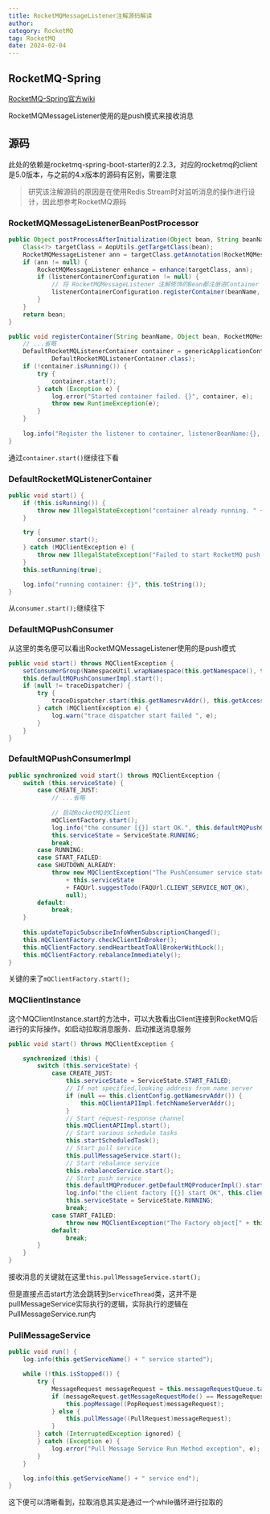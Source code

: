 ```yaml
---
title: RocketMQMessageListener注解源码解读
author:
category: RocketMQ
tag: RocketMQ
date: 2024-02-04
---
```


## RocketMQ-Spring

[RocketMQ-Spring官方wiki](https://github.com/apache/rocketmq-spring/wiki)

RocketMQMessageListener使用的是push模式来接收消息

## 源码

此处的依赖是rocketmq-spring-boot-starter的2.2.3，对应的rocketmq的client是5.0版本，与之前的4.x版本的源码有区别，需要注意

> 研究该注解源码的原因是在使用Redis Stream时对监听消息的操作进行设计，因此想参考RocketMQ源码

### RocketMQMessageListenerBeanPostProcessor

```java
public Object postProcessAfterInitialization(Object bean, String beanName) throws BeansException {
    Class<?> targetClass = AopUtils.getTargetClass(bean);
    RocketMQMessageListener ann = targetClass.getAnnotation(RocketMQMessageListener.class);
    if (ann != null) {
        RocketMQMessageListener enhance = enhance(targetClass, ann);
        if (listenerContainerConfiguration != null) {
            // 将 RocketMQMessageListener 注解修饰的Bean都注册进Container
            listenerContainerConfiguration.registerContainer(beanName, bean, enhance);
        }
    }
    return bean;
}
```

```java
public void registerContainer(String beanName, Object bean, RocketMQMessageListener annotation) {
    // ...省略
    DefaultRocketMQListenerContainer container = genericApplicationContext.getBean(containerBeanName,
            DefaultRocketMQListenerContainer.class);
    if (!container.isRunning()) {
        try {
            container.start();
        } catch (Exception e) {
            log.error("Started container failed. {}", container, e);
            throw new RuntimeException(e);
        }
    }
    
    log.info("Register the listener to container, listenerBeanName:{}, containerBeanName:{}", beanName, containerBeanName);
}
```

通过`container.start()`继续往下看

### DefaultRocketMQListenerContainer

```java
public void start() {
    if (this.isRunning()) {
        throw new IllegalStateException("container already running. " + this.toString());
    }

    try {
        consumer.start();
    } catch (MQClientException e) {
        throw new IllegalStateException("Failed to start RocketMQ push consumer", e);
    }
    this.setRunning(true);

    log.info("running container: {}", this.toString());
}
```

从`consumer.start();`继续往下

### DefaultMQPushConsumer

从这里的类名便可以看出RocketMQMessageListener使用的是push模式

```java
public void start() throws MQClientException {
    setConsumerGroup(NamespaceUtil.wrapNamespace(this.getNamespace(), this.consumerGroup));
    this.defaultMQPushConsumerImpl.start();
    if (null != traceDispatcher) {
        try {
            traceDispatcher.start(this.getNamesrvAddr(), this.getAccessChannel());
        } catch (MQClientException e) {
            log.warn("trace dispatcher start failed ", e);
        }
    }
}
```

### DefaultMQPushConsumerImpl

```java
public synchronized void start() throws MQClientException {
    switch (this.serviceState) {
        case CREATE_JUST:
            // ...省略
        
            // 启动RocketMQ的Client
            mQClientFactory.start();
            log.info("the consumer [{}] start OK.", this.defaultMQPushConsumer.getConsumerGroup());
            this.serviceState = ServiceState.RUNNING;
            break;
        case RUNNING:
        case START_FAILED:
        case SHUTDOWN_ALREADY:
            throw new MQClientException("The PushConsumer service state not OK, maybe started once, "
                + this.serviceState
                + FAQUrl.suggestTodo(FAQUrl.CLIENT_SERVICE_NOT_OK),
                null);
        default:
            break;
    }
    
    this.updateTopicSubscribeInfoWhenSubscriptionChanged();
    this.mQClientFactory.checkClientInBroker();
    this.mQClientFactory.sendHeartbeatToAllBrokerWithLock();
    this.mQClientFactory.rebalanceImmediately();
}
```

关键的来了`mQClientFactory.start();`

### MQClientInstance

这个MQClientInstance.start的方法中，可以大致看出Client连接到RocketMQ后进行的实际操作。如启动拉取消息服务、启动推送消息服务

```java
public void start() throws MQClientException {

    synchronized (this) {
        switch (this.serviceState) {
            case CREATE_JUST:
                this.serviceState = ServiceState.START_FAILED;
                // If not specified,looking address from name server
                if (null == this.clientConfig.getNamesrvAddr()) {
                    this.mQClientAPIImpl.fetchNameServerAddr();
                }
                // Start request-response channel
                this.mQClientAPIImpl.start();
                // Start various schedule tasks
                this.startScheduledTask();
                // Start pull service
                this.pullMessageService.start();
                // Start rebalance service
                this.rebalanceService.start();
                // Start push service
                this.defaultMQProducer.getDefaultMQProducerImpl().start(false);
                log.info("the client factory [{}] start OK", this.clientId);
                this.serviceState = ServiceState.RUNNING;
                break;
            case START_FAILED:
                throw new MQClientException("The Factory object[" + this.getClientId() + "] has been created before, and failed.", null);
            default:
                break;
        }
    }
}
```

接收消息的关键就在这里`this.pullMessageService.start();`

但是直接点击start方法会跳转到`ServiceThread`类，这并不是pullMessageService实际执行的逻辑，实际执行的逻辑在PullMessageService.run内

### PullMessageService

```java
public void run() {
    log.info(this.getServiceName() + " service started");

    while (!this.isStopped()) {
        try {
            MessageRequest messageRequest = this.messageRequestQueue.take();
            if (messageRequest.getMessageRequestMode() == MessageRequestMode.POP) {
                this.popMessage((PopRequest)messageRequest);
            } else {
                this.pullMessage((PullRequest)messageRequest);
            }
        } catch (InterruptedException ignored) {
        } catch (Exception e) {
            log.error("Pull Message Service Run Method exception", e);
        }
    }

    log.info(this.getServiceName() + " service end");
}
```

这下便可以清晰看到，拉取消息其实是通过一个while循环进行拉取的
